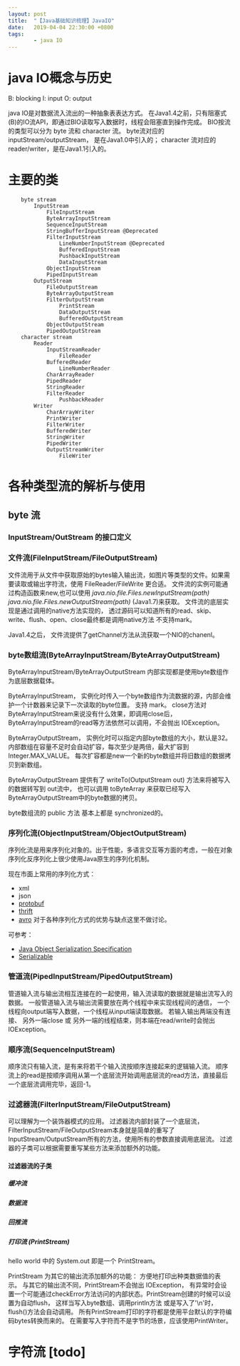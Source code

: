 ```yaml
---
layout: post
title:  "【Java基础知识梳理】JavaIO"
date:   2019-04-04 22:30:00 +0800
tags:
        - java IO
---
```


# java IO概念与历史
B: blocking
I: input
O: output

java IO是对数据流入流出的一种抽象表表达方式。 在Java1.4之前，只有阻塞式(B)的IO流API，即通过BIO读取写入数据时，线程会阻塞直到操作完成。 BIO按流的类型可以分为 byte 流和 character 流。 byte流对应的 inputStream/outputStream， 是在Java1.0中引入的； character 流对应的 reader/writer，是在Java1.1引入的。

# 主要的类
```
    byte stream
        InputStream
            FileInputStream
            ByteArrayInputStream
            SequenceInputStream
            StringBufferInputStream @Deprecated
            FilterInputStream
                LineNumberInputStream @Deprecated
                BufferedInputStream
                PushbackInputStream
                DataInputStream
            ObjectInputStream
            PipedInputStream
        OutputStream
            FileOutputStream
            ByteArrayOutputStream
            FilterOutputStream
                PrintStream
                DataOutputStream
                BufferedOutputStream
            ObjectOutputStream
            PipedOutputStream
    character stream
        Reader
            InputStreamReader
                FileReader
            BufferedReader
                LineNumberReader
            CharArrayReader
            PipedReader
            StringReader
            FilterReader
                PushbackReader
        Writer
            CharArrayWriter
            PrintWriter
            FilterWriter
            BufferedWriter
            StringWriter
            PipedWriter
            OutputStreamWriter
                FileWriter
```



# 各种类型流的解析与使用
## byte 流
### InputStream/OutStream 的接口定义


### 文件流(FileInputStream/FileOutputStream)
文件流用于从文件中获取原始的bytes输入输出流，如图片等类型的文件。如果需要读取或输出字符流，使用 FileReader/FileWrite 更合适。 
文件流的实例可能通过构造函数来new,也可以使用 *java.nio.file.Files.newInputStream(path)* *java.nio.file.Files.newOutputStream(path)* (Java1.7)来获取。
文件流的底层实现是通过调用的native方法实现的， 透过源码可以知道所有的read、skip、write、flush、open、close最终都是调用native方法
不支持mark。

Java1.4之后， 文件流提供了getChannel方法从流获取一个NIO的chanenl。


### byte数组流(ByteArrayInputStream/ByteArrayOutputStream)
ByteArrayInputStream/ByteArrayOutputStream 内部实现都是使用byte数组作为底层数据载体。

ByteArrayInputStream， 实例化时传入一个byte数组作为流数据的源，内部会维护一个计数器来记录下一次读取的byte位置。 支持 mark。 close方法对ByteArrayInputStream来说没有什么效果，即调用close后，ByteArrayInputStream的read等方法依然可以调用，不会抛出 IOException。

ByteArrayOutputStream， 实例化时可以指定内部byte数组的大小，默认是32。 内部数组在容量不足时会自动扩容，每次至少是两倍，最大扩容到Integer.MAX_VALUE。 每次扩容都是new一个新的byte数组并将旧数组的数据拷贝到新数组。

ByteArrayOutputStream 提供有了 writeTo(OutputStream out) 方法来将被写入的数据转写到 out流中， 也可以调用 toByteArray 来获取已经写入ByteArrayOutputStream中的byte数据的拷贝。

byte数组流的 public 方法 基本上都是 synchronized的。


### 序列化流(ObjectInputStream/ObjectOutputStream)
序列化流是用来序列化对象的。出于性能，多语言交互等方面的考虑，一般在对象序列化反序列化上很少使用Java原生的序列化机制。

现在市面上常用的序列化方式：
- xml
- json
- [protobuf](https://github.com/protocolbuffers/protobuf)
- [thrift](http://thrift.apache.org/)
- [avro](https://avro.apache.org/)
对于各种序列化方式的优势与缺点这里不做讨论。

可参考：
- [Java Object Serialization Specification ](https://docs.oracle.com/javase/8/docs/platform/serialization/spec/serialTOC.html)
- [Serializable](https://docs.oracle.com/javase/8/docs/api/java/io/Serializable.html)

### 管道流(PipedInputStream/PipedOutputStream)
管道输入流与输出流相互连接在的一起使用，输入流读取的数据就是输出流写入的数据。 一般管道输入流与输出流需要放在两个线程中来实现线程间的通信， 一个线程向output端写入数据，一个线程从input端读取数据。 若输入输出两端没有连接、 另外一端close 或 另外一端的线程结束，则本端在read/write时会抛出IOException。


### 顺序流(SequenceInputStream)
顺序流只有输入流，是有来将若干个输入流按顺序连接起来的逻辑输入流。 顺序流上的read是按顺序调用从第一个底层流开始调用底层流的read方法，直接最后一个底层流调用完毕，返回-1。


### 过滤器流(FilterInputStream/FileOutputStream)
可以理解为一个装饰器模式的应用。  过滤器流内部封装了一个底层流，FilterInputStream/FileOutputStream本身就是简单的重写了InputStream/OutputStream所有的方法，使用所有的参数直接调用底层流。 过滤器的子类可以根据需要重写某些方法来添加额外的功能。

#### 过滤器流的子类
##### 缓冲流
##### 数据流
##### 回推流
##### 打印流 (PrintStream)
hello world 中的 System.out 即是一个 PrintStream。

PrintStream 为其它的输出流添加额外的功能： 方便地打印出种类数据值的表示。
与其它的输出流不同，PrintStream不会抛出 IOException， 有异常时会设置一个可能通过checkError方法访问的内部状态。PrintStream创建的时候可以设置为自动flush， 这样当写入byte数组、调用println方法 或是写入了'\n'时， flush()方法会自动调用。
所有PrintStream打印的字符都是使用平台默认的字符编码bytes转换而来的。 在需要写入字符而不是字节的场景，应该使用PrintWriter。 

# 字符流 [todo]